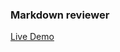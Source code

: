 ### Markdown reviewer

<a href="https://markdown-preview-tomhong.netlify.app/" target="_blank" rel="noopener noreferrer">Live Demo</a>
